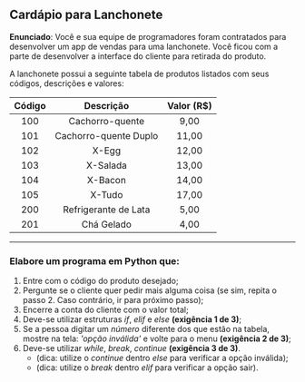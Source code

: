 ## Cardápio para Lanchonete

**Enunciado**: Você e sua equipe de programadores foram contratados para desenvolver um app de vendas para uma lanchonete. Você ficou com a parte de desenvolver a interface do cliente para retirada do produto. 

A lanchonete possui a seguinte tabela de produtos listados com seus códigos, descrições e valores:

|  Código  |        Descrição        | Valor (R$)  |
|:--------:|:-----------------------:|:-----------:|
|    100   |     Cachorro-quente     |     9,00    |
|    101   |  Cachorro-quente Duplo  |    11,00    |
|    102   |          X-Egg          |    12,00    |
|    103   |        X-Salada         |    13,00    |
|    104   |         X-Bacon         |    14,00    |
|    105   |         X-Tudo          |    17,00    |
|    200   |   Refrigerante de Lata  |     5,00    |
|    201   |       Chá Gelado        |     4,00    |

---

### Elabore um programa em Python que:

1. Entre com o código do produto desejado;
2. Pergunte se o cliente quer pedir mais alguma coisa (se sim, repita o passo 2. Caso contrário, ir para próximo passo);
3. Encerre a conta do cliente com o valor total; 
4. Deve-se utilizar estruturas *if*, *elif* e *else* **(exigência 1 de 3)**;
5. Se a pessoa digitar um *número* diferente dos que estão na tabela, mostre na tela: *'opção inválida'* e volte para o menu **(exigência 2 de 3)**;
6. Deve-se utilizar *while*, *break*, *continue* **(exigência 3 de 3)**.
    * (dica: utilize o *continue* dentro *else* para verificar a opção inválida);
    * (dica: utilize o *break* dentro *elif* para verificar a opção sair).